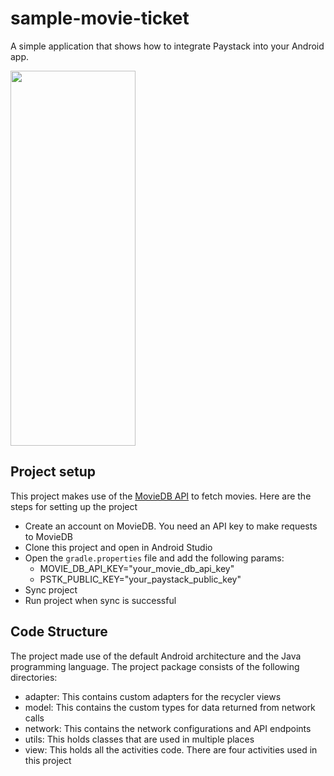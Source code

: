 # sample-movie-ticket
A simple application that shows how to integrate Paystack into your Android app.

<!--![Demo](./sample_movie_ticket.gif)-->
<img src="./sample_movie_ticket.gif" width="200" height="600"/>


## Project setup
This project makes use of the [MovieDB API](https://developers.themoviedb.org/4/getting-started) to fetch movies. Here are the steps for setting up the project
- Create an account on MovieDB. You need an API key to make requests to MovieDB
- Clone this project and open in Android Studio
- Open the `gradle.properties` file and add the following params:
  - MOVIE_DB_API_KEY="your_movie_db_api_key"
  - PSTK_PUBLIC_KEY="your_paystack_public_key"
- Sync project
- Run project when sync is successful

## Code Structure
The project made use of the default Android architecture and the Java programming language.
The project package consists of the following directories:
- adapter: This contains custom adapters for the recycler views
- model: This contains the custom types for data returned from network calls
- network: This contains the network configurations and API endpoints
- utils: This holds classes that are used in multiple places
- view: This holds all the activities code. There are four activities used in this project
